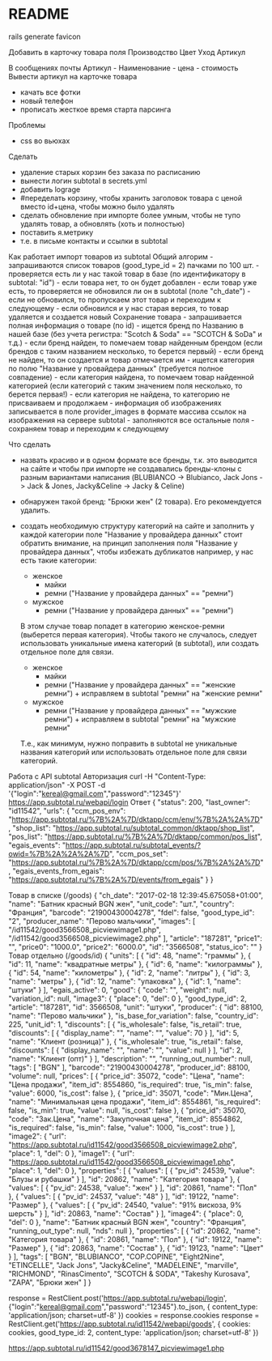 # README

rails generate favicon

Добавить в карточку товара поля
  Производство
  Цвет
  Уход
  Артикул

В сообщениях почты Артикул - Наименование - цена - стоимость
Вывести артикул на карточке товара

  * качать все фотки
  * новый телефон
  * прописать жесткое время старта парсинга

Проблемы
  * css во вьюхах

Сделать
  * удаление старых корзин без заказа по расписанию
  * вынести логин subtotal в secrets.yml
  * добавить lograge
  * #переделать корзину, чтобы хранить заголовок товара с ценой вместо id+цена, чтобы можно было удалять
  * сделать обновление при импорте более умным, чтобы не тупо удалять товар, а обновлять (хоть и полностью)
  * поставить я.метрику
  * т.е. в письме контакты и ссылки в subtotal






Как работает импорт товаров из subtotal
  Общий алгорим
    - запрашиваются список товаров (good_type_id = 2) пачками по 100 шт.
    - проверяется есть ли у нас такой товар в базе (по идентификатору в subtotal: "id")
    - если товара нет, то он будет добавлен
    - если товар уже есть, то проверяется не обновился ли он в subtotal (поле "ch_date")
      - если не обновился, то пропускаем этот товар и переходим к следующему
      - если обновился и у нас старая версия, то товар удаляется и создается новый
  Сохранение товара
    - запрашивается полная информация о товаре (по id)
    - ищется бренд по Названию в нашей базе (без учета регистра: "Scotch & Soda" == "SCOTCH & SoDa" и т.д.)
      - если бренд найден, то помечаем товар найденным брендом (если брендов с таким названием несколько, то берется первый)
      - если бренд не найден, то он создается и товар отмечается им
    - ищется категория по полю "Название у провайдера данных" (требуется полное совпадение)
      - если категория найдена, то помечаем товар найденной категорией (если категорий с таким значением поля несколько, то берется первая!)
      - если категория не найдена, то категорию не присваиваем и продолжаем
    - информация об изображениях записывается в поле provider_images в формате массива ссылок на изображения на сервере subtotal
    - заполняются все остальные поля
    - сохраняем товар и переходим к следующему

Что сделать
  
  - назвать красиво и в одном формате все бренды, т.к. это выводится на сайте и чтобы при импорте не создавались бренды-клоны с разным вариантами написания
  (BLUBIANCO -> Blubianco, Jack Jons -> Jack & Jones, Jacky&Celine -> Jacky & Celine)
  - обнаружен такой бренд: "Брюки жен" (2 товара). Его рекомендуется удалить.
  - создать необходимую структуру категорий на сайте и заполнить у каждой категории поле "Название у провайдера данных"
    стоит обратить внимание, на принцип заполнения поля "Название у провайдера данных", чтобы избежать дубликатов
    например, у нас есть такие категории:
    
    * женское
      * майки
      * ремни ("Название у провайдера данных" == "ремни")
    * мужское
      * ремни ("Название у провайдера данных" == "ремни")

    В этом случае товар попадет в категорию женское-ремни (выберется первая категория).
    Чтобы такого не случалось, следует использовать уникальные имена категорий (в subtotal), или создать отдельное поле для связи.

    * женское
      * майки
      * ремни ("Название у провайдера данных" == "женские ремни") + исправляем в subtotal "ремни" на "женские ремни"
    * мужское
      * ремни ("Название у провайдера данных" == "мужские ремни") + исправляем в subtotal "ремни" на "мужские ремни"

    Т.е., как минимум, нужно поправить в subtotal не уникальные названия категорий или использовать отдельное поле для связи категорий.


Работа с API subtotal
  Авторизация
    curl -H "Content-Type: application/json" -X POST -d '{"login":"kereal@gmail.com","password":"12345"}' https://app.subtotal.ru/webapi/login
  Ответ
    {
      "status": 200,
      "last_owner": "id11542",
      "urls": {
        "ccm_pos_env": "https://app.subtotal.ru/%7B%2A%7D/dktapp/ccm/env/%7B%2A%2A%7D",
        "shop_list": "https://app.subtotal.ru/subtotal_common/dktapp/shop_list",
        "pos_list": "https://app.subtotal.ru/%7B%2A%7D/dktapp/common/pos_list",
        "egais_events": "https://app.subtotal.ru/subtotal_events/?owid=%7B%2A%2A%2A%7D",
        "ccm_pos_set": "https://app.subtotal.ru/%7B%2A%7D/dktapp/ccm/pos/%7B%2A%2A%7D",
        "egais_events_from_egais": "https://app.subtotal.ru/%7B%2A%7D/events/from_egais"
      }
    }

Товар в списке (/goods)
    {
      "ch_date": "2017-02-18 12:39:45.675058+01:00",
      "name": "Батник красный BGN жен",
      "unit_code": "шт.",
      "country": "Франция",
      "barcode": "21900430004278",
      "fdel": false,
      "good_type_id": "2",
      "producer_name": "Перово мальчики",
      "images": [
        "/id11542/good3566508_picviewimage1.php",
        "/id11542/good3566508_picviewimage2.php"
      ],
      "article": "187281",
      "price1": "",
      "price0": "1000.0",
      "price2": "6000.0",
      "id": "3566508",
      "status_ico": ""
    }
Товар отдельно (/goods/id)
{
  "units": [
    {
      "id": 48,
      "name": "граммы"
    },
    {
      "id": 11,
      "name": "квадратные метры"
    },
    {
      "id": 6,
      "name": "килограммы"
    },
    {
      "id": 54,
      "name": "километры"
    },
    {
      "id": 2,
      "name": "литры"
    },
    {
      "id": 3,
      "name": "метры"
    },
    {
      "id": 12,
      "name": "упаковка"
    },
    {
      "id": 1,
      "name": "штуки"
    }
  ],
  "egais_active": 0,
  "good": {
    "code": "",
    "weight": null,
    "variation_id": null,
    "image3": {
      "place": 0,
      "del": 0
    },
    "good_type_id": 2,
    "article": "187281",
    "id": 3566508,
    "unit": "штуки",
    "producer": {
      "id": 88100,
      "name": "Перово мальчики"
    },
    "is_base_for_variation": false,
    "country_id": 225,
    "unit_id": 1,
    "discounts": [
      {
        "is_wholesale": false,
        "is_retail": true,
        "discounts": [
          {
            "display_name": "",
            "name": "",
            "value": 70
          }
        ],
        "id": 5,
        "name": "Клиент (розница)"
      },
      {
        "is_wholesale": true,
        "is_retail": false,
        "discounts": [
          {
            "display_name": "",
            "name": "",
            "value": null
          }
        ],
        "id": 2,
        "name": "Клиент (опт)"
      }
    ],
    "description": "",
    "running_out_number": null,
    "tags": [
      "BGN"
    ],
    "barcode": "21900430004278",
    "producer_id": 88100,
    "volume": null,
    "prices": [
      {
        "price_id": 35072,
        "code": "Цена",
        "name": "Цена продажи",
        "item_id": 8554860,
        "is_required": true,
        "is_min": false,
        "value": 6000,
        "is_cost": false
      },
      {
        "price_id": 35071,
        "code": "Мин.Цена",
        "name": "Минимальная цена продажи",
        "item_id": 8554861,
        "is_required": false,
        "is_min": true,
        "value": null,
        "is_cost": false
      },
      {
        "price_id": 35070,
        "code": "Зак.Цена",
        "name": "Закупочная цена",
        "item_id": 8554862,
        "is_required": false,
        "is_min": false,
        "value": 1000,
        "is_cost": true
      }
    ],
    "image2": {
      "url": "https://app.subtotal.ru/id11542/good3566508_picviewimage2.php",
      "place": 1,
      "del": 0
    },
    "image1": {
      "url": "https://app.subtotal.ru/id11542/good3566508_picviewimage1.php",
      "place": 1,
      "del": 0
    },
    "properties": [
      {
        "values": [
          {
            "pv_id": 24539,
            "value": "Блузы и рубашки"
          }
        ],
        "id": 20862,
        "name": "Категория товара"
      },
      {
        "values": [
          {
            "pv_id": 24538,
            "value": "жен"
          }
        ],
        "id": 20861,
        "name": "Пол"
      },
      {
        "values": [
          {
            "pv_id": 24537,
            "value": "48"
          }
        ],
        "id": 19122,
        "name": "Размер"
      },
      {
        "values": [
          {
            "pv_id": 24540,
            "value": "91% вискоза, 9% шерсть"
          }
        ],
        "id": 20863,
        "name": "Состав"
      }
    ],
    "image4": {
      "place": 0,
      "del": 0
    },
    "name": "Батник красный BGN жен",
    "country": "Франция",
    "running_out_type": null,
    "nds": null
  },
  "properties": [
    {
      "id": 20862,
      "name": "Категория товара"
    },
    {
      "id": 20861,
      "name": "Пол"
    },
    {
      "id": 19122,
      "name": "Размер"
    },
    {
      "id": 20863,
      "name": "Состав"
    },
    {
      "id": 19123,
      "name": "Цвет"
    }
  ],
  "tags": [
    "BGN",
    "BLUBIANCO",
    "COP.COPINE",
    "Eight2Nine",
    "ETINCELLE",
    "Jack Jons",
    "Jacky&Celine",
    "MADELEINE",
    "marville",
    "RICHMOND",
    "RinasCimento",
    "SCOTCH & SODA",
    "Takeshy Kurosava",
    "ZAPA",
    "Брюки жен"
  ]
}


response = RestClient.post('https://app.subtotal.ru/webapi/login', {"login":"kereal@gmail.com","password":"12345"}.to_json, { content_type: 'application/json; charset=utf-8' })
cookies = response.cookies
response = RestClient.get('https://app.subtotal.ru/id11542/webapi/goods', { cookies: cookies, good_type_id: 2, content_type: 'application/json; charset=utf-8' })

https://app.subtotal.ru/id11542/good3678147_picviewimage1.php